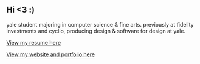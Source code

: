 ## Hi <3 :)

yale student majoring in computer science & fine arts. previously at fidelity investments and cyclio, producing design & software for design at yale.

[View my resume here](/KristopherAziaborResume.pdf)

[View my website and portfolio here](krisaziabor.com)


<!--
**krisaziabor/krisaziabor** is a ✨ _special_ ✨ repository because its `README.md` (this file) appears on your GitHub profile.

Here are some ideas to get you started:

- 🔭 I’m currently working on ...
- 🌱 I’m currently learning ...
- 👯 I’m looking to collaborate on ...
- 🤔 I’m looking for help with ...
- 💬 Ask me about ...
- 📫 How to reach me: ...
- 😄 Pronouns: ...
- ⚡ Fun fact: ...
-->
